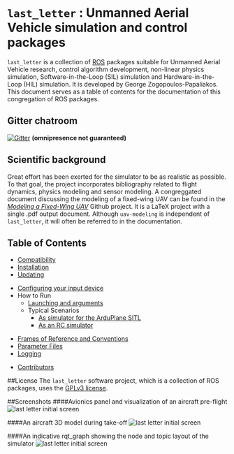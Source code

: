 # `last_letter` : Unmanned Aerial Vehicle simulation and control packages

`last_letter` is a collection of [ROS](http://ros.org/) packages suitable for Unmanned Aerial Vehicle research, control algorithm development, non-linear physics simulation, Software-in-the-Loop (SIL) simulation and Hardware-in-the-Loop (HIL) simulation. It is developed by George Zogopoulos-Papaliakos.
This document serves as a table of contents for the documentation of this congregation of ROS packages.

## Gitter chatroom
[![Gitter](https://badges.gitter.im/Join%20Chat.svg)](https://gitter.im/Georacer/last_letter?utm_source=badge&utm_medium=badge&utm_campaign=pr-badge) **(omnipresence not guaranteed)**

## Scientific background
Great effort has been exerted for the simulator to be as realistic as possible. To that goal, the project incorporates bibliography related to flight dynamics, physics modeling and sensor modeling. A congreggated document discussing the modeling of a fixed-wing UAV can be found in the [*Modeling a Fixed-Wing UAV*](https://github.com/Georacer/uav-modeling) Github project. It is a LaTeX project with a single .pdf output document.
Although `uav-modeling` is independent of `last_letter`, it will often be referred to in the documentation.

## Table of Contents

- [Compatibility](last_letter/doc/manual/compatibility.md)
- [Installation](last_letter/doc/manual/ll_installation.md)
- [Updating](last_letter/doc/manual/updating.md)

<!-- - [Included Packages](#packages)

- [Important Messages](#important-messages) -->

- [Configuring your input device](last_letter/doc/manual/RCCal.md)
- How to Run
    - [Launching and arguments](last_letter/doc/manual/launchingAndParams.md)
	- Typical Scenarios
		- [As simulator for the ArduPlane SITL](last_letter/doc/manual/ArduPlane_SITL.md)
        - [As an RC simulator](last_letter/doc/manual/RCSimulator.md)

<!-- [A Simple Autopilot](#a-simple-autopilot) -->

- [Frames of Reference and Conventions](last_letter/doc/manual/referenceFrames.md)
- [Parameter Files](last_letter/doc/manual/parameterFiles.md)
- [Logging](last_letter/doc/manual/logging.md)

<!-- Doxygen -->

<!-- Tutorials -->
<!-- - Creating your own aircraft -->

<!-- - [Controller Parameters](#controller-parameters) -->
<!-- - [Sensor Parameters](#sensor-parameters) -->

- [Contributors](last_letter/doc/manual/contributors.md)

<!-- ## Packages

### last_letter

This is the core package, containing the physics and kinematics simulator and controller nodes. -->

##License
The `last_letter` software project, which is a collection of ROS packages, uses the [GPLv3 license](http://choosealicense.com/licenses/gpl-3.0/).

##Screenshots
####Avionics panel and visualization of an aircraft pre-flight
![last letter initial screen](last_letter/doc/manual/figures/cover_init.png)

####An aircraft 3D model during take-off
![last letter initial screen](last_letter/doc/manual/figures/cover_takeoff.png)

####An indicative rqt_graph showing the node and topic layout of the simulator
![last letter initial screen](last_letter/doc/manual/figures/cover_rosgraph.png)